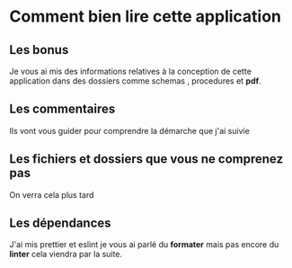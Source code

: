 # Comment bien lire cette application

## Les bonus

Je vous ai mis des informations relatives à la conception de cette application dans des dossiers comme schemas , procedures et <strong>pdf</strong>.

## Les commentaires

Ils vont vous guider pour comprendre la démarche que j'ai suivie

## Les fichiers et dossiers que vous ne comprenez pas

On verra cela plus tard

## Les dépendances

J'ai mis prettier et eslint je vous ai parlé du **formater** mais pas encore du **linter** cela viendra par la suite.

